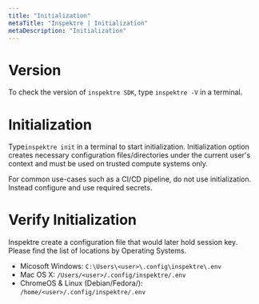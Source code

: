 ```yaml
---
title: "Initialization"
metaTitle: "Inspektre | Initialization"
metaDescription: "Initialization"
---
```


# Version
To check the version of `inspektre SDK`, type `inspektre -V` in a terminal.

# Initialization
Type`inspektre init` in a terminal to start initialization. Initialization option creates necessary configuration files/directories under the current user's context and must be used on trusted compute systems only.

<Info>
For common use-cases such as a CI/CD pipeline, do not use initialization. Instead configure and use required secrets.
</Info>


# Verify Initialization
Inspektre create a configuration file that would later hold session key. Please find the list of locations by Operating Systems.
- Micosoft Windows: `C:\Users\<user>\.config\inspektre\.env`
- Mac OS X: `/Users/<user>/.config/inspektre/.env`
- ChromeOS & Linux (Debian/Fedora/): `/home/<user>/.config/inspektre/.env`

